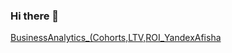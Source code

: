### Hi there 👋

<!--
**avigella/avigella** is a ✨ _special_ ✨ repository because its `README.md` (this file) appears on your GitHub profile.

Here are some ideas to get you started:

- 🔭 I’m currently working on ...
- 🌱 I’m currently learning ...
- 👯 I’m looking to collaborate on ...
- 🤔 I’m looking for help with ...
- 💬 Ask me about ...
- 📫 How to reach me: ...
- 😄 Pronouns: ...
- ⚡ Fun fact: ...
-->

[BusinessAnalytics_(Cohorts,LTV,ROI_YandexAfisha](https://nbviewer.jupyter.org/github/AlinaVaisblat/Test_public/blob/main/BusinessAnalytics%28Cohorts%2CLTV%2CROI%29_YandexAfisha_Github.ipynb)
